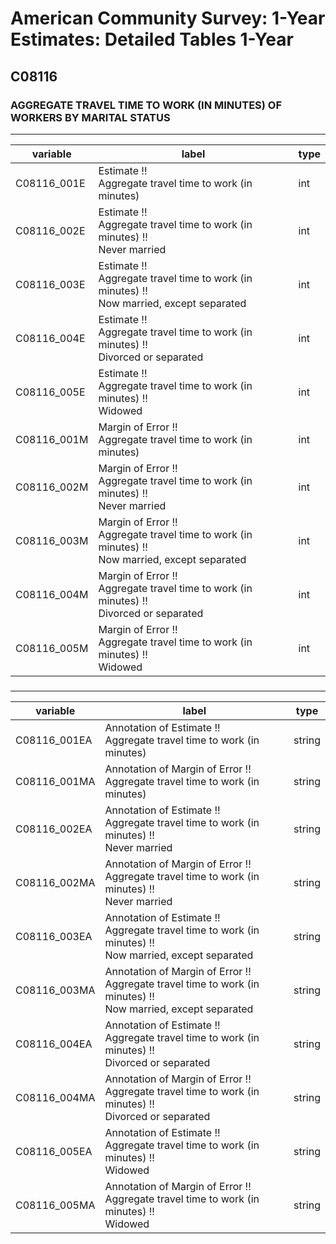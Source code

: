 # American Community Survey: 1-Year Estimates: Detailed Tables 1-Year

## C08116

### AGGREGATE TRAVEL TIME TO WORK (IN MINUTES) OF WORKERS BY MARITAL STATUS

___

| variable | label | type |
| ----- | ----- | ----- |
| C08116_001E | Estimate !!<br>Aggregate travel time to work (in minutes) | int |
| C08116_002E | Estimate !!<br>Aggregate travel time to work (in minutes) !!<br>Never married | int |
| C08116_003E | Estimate !!<br>Aggregate travel time to work (in minutes) !!<br>Now married, except separated | int |
| C08116_004E | Estimate !!<br>Aggregate travel time to work (in minutes) !!<br>Divorced or separated | int |
| C08116_005E | Estimate !!<br>Aggregate travel time to work (in minutes) !!<br>Widowed | int |
| C08116_001M | Margin of Error !!<br>Aggregate travel time to work (in minutes) | int |
| C08116_002M | Margin of Error !!<br>Aggregate travel time to work (in minutes) !!<br>Never married | int |
| C08116_003M | Margin of Error !!<br>Aggregate travel time to work (in minutes) !!<br>Now married, except separated | int |
| C08116_004M | Margin of Error !!<br>Aggregate travel time to work (in minutes) !!<br>Divorced or separated | int |
| C08116_005M | Margin of Error !!<br>Aggregate travel time to work (in minutes) !!<br>Widowed | int |
### 

___

| variable | label | type |
| ----- | ----- | ----- |
| C08116_001EA | Annotation of Estimate !!<br>Aggregate travel time to work (in minutes) | string |
| C08116_001MA | Annotation of Margin of Error !!<br>Aggregate travel time to work (in minutes) | string |
| C08116_002EA | Annotation of Estimate !!<br>Aggregate travel time to work (in minutes) !!<br>Never married | string |
| C08116_002MA | Annotation of Margin of Error !!<br>Aggregate travel time to work (in minutes) !!<br>Never married | string |
| C08116_003EA | Annotation of Estimate !!<br>Aggregate travel time to work (in minutes) !!<br>Now married, except separated | string |
| C08116_003MA | Annotation of Margin of Error !!<br>Aggregate travel time to work (in minutes) !!<br>Now married, except separated | string |
| C08116_004EA | Annotation of Estimate !!<br>Aggregate travel time to work (in minutes) !!<br>Divorced or separated | string |
| C08116_004MA | Annotation of Margin of Error !!<br>Aggregate travel time to work (in minutes) !!<br>Divorced or separated | string |
| C08116_005EA | Annotation of Estimate !!<br>Aggregate travel time to work (in minutes) !!<br>Widowed | string |
| C08116_005MA | Annotation of Margin of Error !!<br>Aggregate travel time to work (in minutes) !!<br>Widowed | string |

